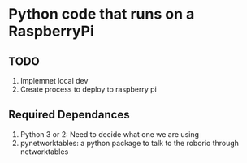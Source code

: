 
# Python code that runs on a RaspberryPi

## TODO

1. Implemnet local dev
2. Create process to deploy to raspberry pi

## Required Dependances

1. Python 3 or 2: Need to decide what one we are using
2. pynetworktables: a python package to talk to the roborio through networktables